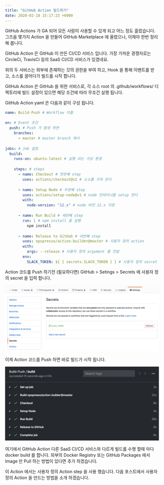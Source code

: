 ```yaml
---
title: "GitHub Action 빌드하기"
date: 2020-02-10 15:17:23 +0900
---
```

GitHub Actions 가 GA 되어 모든 사람이 사용할 수 있게 되고 어느 정도 흘렀습니다.
그즈음 몇가지 Action 을 만들어 GitHub Marketplace 에 올렸으나, 이제야 한번 정리해 봅니다.

GitHub Action 은 GitHub 이 만든 CI/CD 서비스 입니다.
가장 가까운 경쟁자로는 CircleCi, TravisCi 등의 SaaS CI/CD 서비스가 있겠네요.

위의 두 서비스는 외부에 존재하는 깃의 권한을 부여 하고, Hook 을 통해 이벤트를 받고, 소스를 끌어다가 빌드를 시작 합니다.

GitHub Action 은 GitHub 을 위한 서비스로, 각 소스 root 의 .github/workflows/ 디렉토리에 빌드 설정이 있으면 해당 조건에 따라 무조건 실행 됩니다.

GitHub Action yaml 은 다음과 같이 구성 됩니다.

```yaml
name: Build-Push # Workflow 이름

on: # Event 조건
  push: # Push 가 발생 하면
    branches:
      - master # master branch 에서

jobs: # Job 설정
  build:
    runs-on: ubuntu-latest # 실행 되는 가상 환경

    steps: # steps
      - name: Checkout # 첫번째 step
        uses: actions/checkout@v2 # 소소를 가져 온다

      - name: Setup Node # 두번째 step
        uses: actions/setup-node@v1 # node 컨테이너를 setup 한다
        with:
          node-version: "12.x" # node 버전 12.x 지정

      - name: Run Build # 세번째 step
        run: | # npm install 을 실행
          npm install

      - name: Release to GitHub # 네번째 step
        uses: opspresso/action-builder@master # 사용자 정의 action
        with:
          args: --release # 사용자 정의 argument 를 전달
        env:
          SLACK_TOKEN: ${ { secrets.SLACK_TOKEN } } # 사용자 정의 secret 을 전달
```

Action 코드를 Push 하기전 (필요하다면) GitHub > Setings > Secrets 에 사용자 정의 secret 을 입력 합니다.

![guthub-secrets](/assets/images/2020-02-10/github-secrets.png)

이제 Action 코드를 Push 하면 바로 빌드가 시작 됩니다.

![guthub-action-build](/assets/images/2020-02-10/github-action-build.png)

여기에서 GitHub Action 다른 SaaS CI/CD 서비스와 다르게 빌드를 수행 할때 마다 docker build 를 합니다.
외부의 Docker Registry 또는 GitHub Packages 에서 Image 만 Pull 하는 방법이 있다면 추가 하겠습니다.

이 Action 에서는 사용자 정의 Action step 을 사용 했습니다.
다음 포스트에서 사용자 정의 Action 을 만드는 방법을 소개 하겠습니다.
